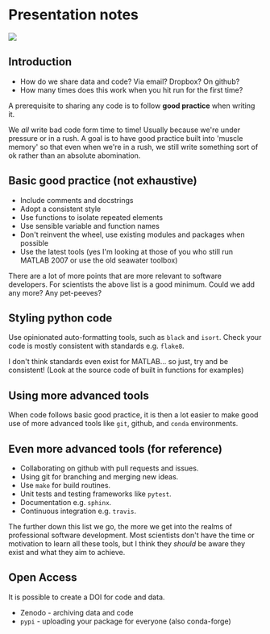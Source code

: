 # Presentation notes

![](https://mk0osnewswb2dmu4h0a.kinstacdn.com/images/comics/wtfm.jpg)

## Introduction

* How do we share data and code? Via email? Dropbox? On github?
* How many times does this work when you hit run for the first time?

A prerequisite to sharing any code is to follow **good practice** when writing it.

We _all_ write bad code form time to time! Usually because we're under pressure or in a rush. A goal is to have good practice built into 'muscle memory' so that even when we're in a rush, we still write something sort of ok rather than an absolute abomination. 

## Basic good practice (not exhaustive)

* Include comments and docstrings
* Adopt a consistent style
* Use functions to isolate repeated elements
* Use sensible variable and function names
* Don't reinvent the wheel, use existing modules and packages when possible
* Use the latest tools (yes I'm looking at those of you who still run MATLAB 2007 or use the old seawater toolbox)

There are a lot of more points that are more relevant to software developers. For scientists the above list is a good minimum. Could we add any more? Any pet-peeves?

## Styling python code

Use opinionated auto-formatting tools, such as `black` and `isort`. Check your code is mostly consistent with standards e.g. `flake8`. 

I don't think standards even exist for MATLAB... so just, try and be consistent! (Look at the source code of built in functions for examples)

## Using more advanced tools

When code follows basic good practice, it is then a lot easier to make good use of more advanced tools like `git`, github, and `conda` environments.

## Even more advanced tools (for reference)

* Collaborating on github with pull requests and issues. 
* Using git for branching and merging new ideas. 
* Use `make` for build routines.
* Unit tests and testing frameworks like `pytest`.
* Documentation e.g. `sphinx`.
* Continuous integration e.g. `travis`.

The further down this list we go, the more we get into the realms of professional software development. Most scientists don't have the time or motivation to learn all these tools, but I think they *should* be aware they exist and what they aim to achieve. 

## Open Access

It is possible to create a DOI for code and data.

* Zenodo - archiving data and code
* `pypi` - uploading your package for everyone (also conda-forge)
